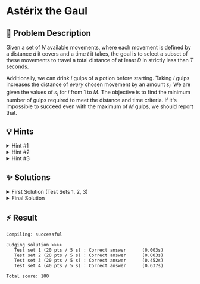 # Astérix the Gaul

## 📝 Problem Description

Given a set of $N$ available movements, where each movement is defined by a distance $d$ it covers and a time $t$ it takes, the goal is to select a subset of these movements to travel a total distance of at least $D$ in strictly less than $T$ seconds.

Additionally, we can drink $i$ gulps of a potion before starting. Taking $i$ gulps increases the distance of *every* chosen movement by an amount $s_i$. We are given the values of $s_i$ for $i$ from 1 to $M$. The objective is to find the minimum number of gulps required to meet the distance and time criteria. If it's impossible to succeed even with the maximum of $M$ gulps, we should report that.

## 💡 Hints

<details>
<summary>Hint #1</summary>
The number of available movements, $N$, is relatively small (up to 30). This often suggests that solutions with exponential complexity in $N$, such as those that explore all subsets of movements, might be feasible, at least for smaller values of $N$.
</details>
<details>
<summary>Hint #2</summary>
Let's first simplify the problem by ignoring the potion. How can you determine the maximum distance achievable for a *fixed number of moves*, say $k$, while keeping the total time under the limit $T$? This subproblem seems related to the classic subset sum problem. If you can solve this for all possible $k$, how can you use that information to find the answer?
</details>
<details>
<summary>Hint #3</summary>
A solution that checks all $2^N$ subsets is too slow when $N=30$, as $2^{30}$ is over a billion operations. When faced with an exponential complexity problem on a set, a common strategy is to split the set into two halves. Can you generate all possible outcomes for each half independently and then combine the results from the two halves efficiently? This technique is known as **meet-in-the-middle**.
</details>

## ✨ Solutions

<details>
<summary>First Solution (Test Sets 1, 2, 3)</summary>
This problem asks us to select a subset of movements to satisfy certain conditions, which is a variation of the classic **Subset Sum Problem**. Since these problems are generally NP-complete, we expect a solution with exponential time complexity. For the smaller constraints where $N \le 20$, a brute-force approach that checks every possible subset of movements is feasible.

The overall strategy can be broken down into two main phases:

### Phase 1: Precomputation of Maximum Distances
First, we solve a simplified version of the problem: without any potions, what is the maximum distance we can cover for a given number of moves, say $k$, while staying under the time limit $T$?

To do this, we can iterate through all $2^N$ subsets of the available movements. For each subset, we calculate:
1.  The total distance covered (`sum_distance`).
2.  The total time taken (`sum_time`).
3.  The number of movements used (`n_moves`).

If `sum_time` is strictly less than $T$, then this subset is a valid combination of moves. We use an array, let's call it `max_dist_for_k_moves`, to store the best distance found so far for each possible number of moves. We update `max_dist_for_k_moves[n_moves]` with `sum_distance` if it's greater than the currently stored value.

After checking all $2^N$ subsets, this array will contain the maximum raw distance (without potions) achievable for using $k = 0, 1, \dots, N$ movements.

### Phase 2: Finding the Minimum Potion Gulps
Now, we can determine the minimum number of gulps needed. We iterate through all possible numbers of moves, from $k=1$ to $N$. For each $k$:

1.  We retrieve the maximum raw distance achievable with $k$ moves, `dist_raw = max_dist_for_k_moves[k]`. If no valid combination for $k$ moves exists, we skip it.
2.  We check if we can already reach the destination: if `dist_raw >= D`, it means we can succeed with **0 gulps**. We can stop and report 0.
3.  Otherwise, we need to cover a remaining distance of `D - dist_raw`. With $k$ moves, each gulp of potion adds a certain boost to *each* move. If we take a potion that gives a boost of `b`, the total extra distance is `k * b`.
4.  Therefore, we need a per-move boost of at least `ceil((D - dist_raw) / k)`. Let's call this `necessary_boost`.
5.  We are given a sorted list of potion effects $s_1, s_2, \dots, s_M$. We can use binary search (specifically, `std::lower_bound` in C++) to find the smallest index $i$ such that the potion effect $s_i$ is greater than or equal to `necessary_boost`. The number of gulps would then be $i$.
6.  We keep track of the minimum number of gulps found across all values of $k$.

After checking all possible numbers of moves, the minimum value we found is our answer. If we never find a way to reach the destination, it's impossible.

**Complexity:** The first phase dominates the runtime. Iterating through all subsets takes $O(2^N \cdot N)$ time. The second phase takes $O(N \cdot \log M)$ for the binary searches. The total complexity is approximately $O(2^N \cdot N)$, which is acceptable for $N \le 20$.

```cpp
#include <iostream>
#include <vector>
#include <algorithm>
#include <limits>
#include <cmath>

const long MIN_LONG = std::numeric_limits<long>::min();
const long MAX_LONG = std::numeric_limits<long>::max();

void solve() {
  // ===== READ INPUT =====
  int n, m; long D, T; std::cin >> n >> m >> D >> T;
  
  std::vector<std::pair<long, long>> moves; moves.reserve(n);
  for(int i = 0; i < n; ++i) {
    long d, t; std::cin >> d >> t;
    moves.emplace_back(d, t);  
  }
  
  std::vector<long> boosts(m);
  for(int i = 0; i < m; ++i) {
    std::cin >> boosts[i];
  }
  
  // ===== SOLVE =====
  // For every number of moves [0, 1, ..., n] calculate the furthest we can reach WITHOUT drinking any potion in the given time T
  std::vector<long> n_moves_to_best_raw_distance(n + 1, MIN_LONG);
  for (int s = 0; s < 1<<n; ++s) { // Iterate through all subsets of moves
    long sum_distance = 0;
    long sum_time = 0;
    int n_moves = 0;
    
    // Calculate total distance, time, and move count of the subset
    for (int i = 0; i < n; ++i) {
      if (s & 1<<i) { // Move i is in the subset
        sum_distance += moves[i].first;
        sum_time += moves[i].second;
        n_moves++;
      }
    }
    
    if(sum_time >= T) { continue; } // Subset takes too long
    
    n_moves_to_best_raw_distance[n_moves] = std::max(n_moves_to_best_raw_distance[n_moves], sum_distance);
  }
  
  // Check for every possible number of moves, the minimum number of potion needed to reach Panoramix with this amount of moves
  // output the minimum number of potions among all possible number of moves
  long min_gulps = MAX_LONG;
  for(int n_moves = 1; n_moves <= n; ++n_moves) {
    if (n_moves_to_best_raw_distance[n_moves] == MIN_LONG) { continue; }
    
    long remaining_distance = D - n_moves_to_best_raw_distance[n_moves];  // Calculate remaining distance to reach Panoramix
    if(remaining_distance <= 0) {
      min_gulps = 0;
      break;
    }
    
    // Calculate how much boost would be required to reach Panoramix with 
    long necessary_boost = std::ceil(((double) remaining_distance) / ((double) n_moves));
    
    // Check if it is possible to gain that boost using the potions
    const auto potion_iter = std::lower_bound(std::begin(boosts), std::end(boosts), necessary_boost);
    if (potion_iter != std::end(boosts)) {
      min_gulps = std::min(min_gulps, potion_iter - std::begin(boosts) + 1);
    }
  }
  
  // ===== OUTPUT =====
  if (min_gulps == MAX_LONG) {
    std::cout << "Panoramix captured" << std::endl;
  } else {
    std::cout << min_gulps << std::endl;
  }
}

int main() {
  std::ios_base::sync_with_stdio(false);
  
  int n_tests; std::cin >> n_tests;
  while(n_tests--) { solve(); }
}
```
</details>

<details>
<summary>Final Solution</summary>
The previous solution's $O(2^N \cdot N)$ complexity is too slow for the full constraints where $N$ can be up to 30. To optimize this, we can use the **meet-in-the-middle** (or **split and list**) technique. This approach reduces the complexity by splitting the problem into two smaller, more manageable subproblems and then combining their results.

### The Meet-in-the-Middle Strategy

1.  **Split:** Divide the $N$ movements into two halves: the first half with $\lfloor N/2 \rfloor$ moves and the second half with the rest.

2.  **Generate Sub-solutions:** For each half, we generate all possible subsets of movements using a recursive approach (DFS). For each subset, we store a tuple representing its properties: `(number of moves, total time, total distance)`. This gives us two lists of results, one for each half. The size of each list is manageable, around $O(2^{N/2})$.

3.  **Filter Sub-solutions:** Within each list of results, and for a fixed number of moves, many generated states are suboptimal. For instance, if we have two states for $k$ moves, $(t_1, d_1)$ and $(t_2, d_2)$, and if $t_1 \le t_2$ and $d_1 \ge d_2$, the second state is redundant because the first one is at least as good in every aspect. We can filter out these suboptimal states. A standard way to do this is to sort the states by time and then iterate through them, keeping only those that offer a better distance than all preceding states. This leaves us with a list of states where both time and distance are strictly increasing.

4.  **Combine Results:** Now, we combine the filtered results from the two halves. We iterate through every state $(k_1, t_1, d_1)$ from the first half. For each, we need to find the best possible partner state $(k_2, t_2, d_2)$ from the second half. A valid partner must satisfy the time constraint: $t_1 + t_2 < T$. Our goal is to find the partner that maximizes the total distance $d_1 + d_2$.
    For a given $t_1$, we need to find a state from the second half where $t_2 < T - t_1$ and $d_2$ is as large as possible. Since our filtered lists from step 3 are sorted by time (and thus also by distance), we can use binary search (`std::upper_bound`) to efficiently find the best valid partner.
    For each valid combination `(k1+k2, t1+t2, d1+d2)`, we update our `max_dist_for_k_moves` array.

5.  **Calculate Final Answer:** This final step is identical to the one in the first solution. We use the populated `max_dist_for_k_moves` array to calculate the required boost for each number of moves and find the minimum number of potion gulps.

**Implementation Note:** The provided code implements this logic by working with "remaining distance" and "remaining time" instead of total distance and time. It initializes with `(D, T)` and subtracts the move's `(d, t)` at each step. So, minimizing the final "remaining distance" is equivalent to maximizing the total distance covered.

**Complexity:** The generation and filtering steps for each half take roughly $O(N \cdot 2^{N/2})$. The combination step involves iterating through the first half's results and performing a binary search on the second half's results, leading to a complexity around $O(N \cdot 2^{N/2} \log(2^{N/2}))$, which simplifies to $O(N^2 \cdot 2^{N/2})$. This is significantly faster than $O(2^N)$ and is efficient enough for $N \le 30$.

```cpp
#include <iostream>
#include <vector>
#include <algorithm>
#include <array>
#include <limits>

using vi = std::vector<int>;
using vpii = std::vector<std::pair<int, int>>;

vpii moves;
vi potions;
std::array<std::vector<std::pair<int64_t, int64_t>>, 16> first_half, second_half;
std::array<int64_t, 31> best_without_potion;

void dfs_fill(int move, int moves_used, int64_t distance, int64_t time, int max_move, std::array<std::vector<std::pair<int64_t, int64_t>>, 16> &arr) {
  if (time <= 0) return;
  if (move >= max_move) {
    arr[moves_used].emplace_back(time, distance);
    return;
  }
  dfs_fill(move + 1, moves_used, distance, time, max_move, arr);
  dfs_fill(move + 1, moves_used + 1, distance - moves[move].first, time - moves[move].second, max_move, arr);
}

void sort_and_remove_suboptimal(std::array<std::vector<std::pair<int64_t, int64_t>>, 16> &arr) {
  for (auto &row : arr) {
    if (row.size() <= 1) continue;
    std::sort(row.begin(), row.end(), [](const auto &a, const auto &b) {
      return a.first < b.first || (a.first == b.first && a.second > b.second);
    });
    int64_t min_distance = row.back().second;
    for (int i = row.size() - 2; i >= 0; --i) {
      if (row[i].second >= min_distance) row.erase(row.begin() + i);
      else min_distance = row[i].second;
    }
  }
}

void clear() {
  for (auto &v : first_half) v.clear();
  for (auto &v : second_half) v.clear();
}

void solve() {
  clear();
  int nr_moves, nr_potions;
  int64_t distance, time;
  std::cin >> nr_moves >> nr_potions >> distance >> time;

  moves.resize(nr_moves);
  for (auto &m : moves) std::cin >> m.first >> m.second;

  potions.resize(nr_potions);
  for (auto &p : potions) std::cin >> p;
  std::sort(potions.begin(), potions.end());

  best_without_potion.fill(std::numeric_limits<int64_t>::max());
  dfs_fill(0, 0, distance, time, (nr_moves + 1) / 2, first_half);
  dfs_fill((nr_moves + 1) / 2, 0, distance, time, nr_moves, second_half);

  sort_and_remove_suboptimal(first_half);
  sort_and_remove_suboptimal(second_half);

  for (int i = 0; i <= (nr_moves + 1) / 2; i++) {
    for (const auto &elem : first_half[i]) {
      for (int j = 0; j <= nr_moves / 2; j++) {
        const auto &row = second_half[j];
        auto it = std::upper_bound(row.begin(), row.end(), time - elem.first, [](const auto &value, const auto &elem) {
          return value < elem.first;
        });
        if (it == row.end()) break;
        best_without_potion[i + j] = std::min(best_without_potion[i + j], elem.second + it->second - distance);
      }
    }
  }

  int64_t best = std::numeric_limits<int64_t>::max();
  for (int i = 1; i <= nr_moves; i++) {
    if (best_without_potion[i] <= 0) {
      std::cout << "0\n";
      return;
    }
    if (best_without_potion[i] != std::numeric_limits<int64_t>::max()) {
      int64_t needed_gain = (best_without_potion[i] - 1) / i + 1;
      auto it = std::lower_bound(potions.begin(), potions.end(), needed_gain);
      if (it != potions.end()) best = std::min(best, (int64_t)(it - potions.begin() + 1));
    }
  }

  if (best == std::numeric_limits<int64_t>::max()) {
    std::cout << "Panoramix captured" << std::endl;;
  } else {
    std::cout << best << std::endl;;
  }
}

int main() {
    std::ios_base::sync_with_stdio(false);
    std::cin.tie(nullptr);

    int n_tests; std::cin >> n_tests;
    while (n_tests--) { solve(); }
}
```
</details>

## ⚡ Result

```plaintext
Compiling: successful

Judging solution >>>>
   Test set 1 (20 pts / 5 s) : Correct answer      (0.003s)
   Test set 2 (20 pts / 5 s) : Correct answer      (0.003s)
   Test set 3 (20 pts / 5 s) : Correct answer      (0.452s)
   Test set 4 (40 pts / 5 s) : Correct answer      (0.637s)

Total score: 100
```